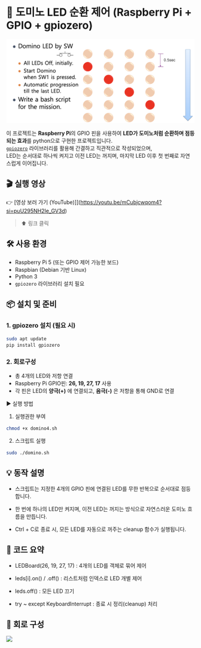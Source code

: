 # 🔁 도미노 LED 순환 제어 (Raspberry Pi + GPIO + gpiozero)

<img src="https://github.com/chovy888484/pi_LED/blob/9b57ecd31cfae4da564b0ae0292d8419b103704e/images/domino.png">

이 프로젝트는 **Raspberry Pi**의 GPIO 핀을 사용하여 **LED가 도미노처럼 순환하며 점등되는 효과**를 python으로 구현한 프로젝트입니다.  
[`gpiozero`](https://gpiozero.readthedocs.io/) 라이브러리를 활용해 간결하고 직관적으로 작성되었으며,  
LED는 순서대로 하나씩 켜지고 이전 LED는 꺼지며, 마지막 LED 이후 첫 번째로 자연스럽게 이어집니다.

## 🎬 실행 영상

👉 [영상 보러 가기 (YouTube)]](https://youtu.be/mCubjcwqom4?si=puU295NH2Ie_GV3d)

> ⬆️ 링크 클릭


## 🛠️ 사용 환경

- Raspberry Pi 5 (또는 GPIO 제어 가능한 보드)
- Raspbian (Debian 기반 Linux)
- Python 3
- `gpiozero` 라이브러리 설치 필요

## 📦 설치 및 준비

### 1. gpiozero 설치 (필요 시)

```bash
sudo apt update
pip install gpiozero
```

### 2. 회로구성

- 총 4개의 LED와 저항 연결
- Raspberry Pi GPIO핀: **26, 19, 27, 17** 사용
- 각 핀은 LED의 **양극(+)** 에 연결되고, **음극(-)** 은 저항을 통해 GND로 연결

▶️ 실행 방법

1. 실행권한 부여

```bash
chmod +x domino4.sh
```

2. 스크립트 실행

```bash
sudo ./domino.sh
```


## 💡 동작 설명

- 스크립트는 지정한 4개의 GPIO 핀에 연결된 LED를 무한 반복으로 순서대로 점등합니다.

- 한 번에 하나의 LED만 켜지며, 이전 LED는 꺼지는 방식으로 자연스러운 도미노 흐름을 만듭니다.

- Ctrl + C로 종료 시, 모든 LED를 자동으로 꺼주는 cleanup 함수가 실행됩니다.

## 🧠 코드 요약

 - LEDBoard(26, 19, 27, 17) : 4개의 LED를 객체로 묶어 제어

 - leds[i].on() / .off() : 리스트처럼 인덱스로 LED 개별 제어

 - leds.off() : 모든 LED 끄기

 - try ~ except KeyboardInterrupt : 종료 시 정리(cleanup) 처리



## 📸 회로 구성 
<img src="https://github.com/chovy888484/pi_LED/blob/535043cc3ef1441c88c66db4ad5c93fd21f3654d/images/IMG_0577.jpg">


